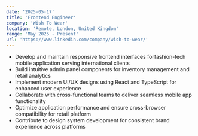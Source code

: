 ```yaml
---
date: '2025-05-17'
title: 'Frontend Engineer'
company: 'Wish To Wear'
location: 'Remote, London, United Kingdom'
range: 'May 2025 - Present'
url: 'https://www.linkedin.com/company/wish-to-wear/'
---
```


- Develop and maintain responsive frontend interfaces forfashion-tech mobile application serving international clients
- Build intuitive admin panel components for inventory management and retail analytics
- Implement modern UI/UX designs using React and TypeScript for enhanced user experience
- Collaborate with cross-functional teams to deliver seamless mobile app functionality
- Optimize application performance and ensure cross-browser compatibility for retail platform
- Contribute to design system development for consistent brand experience across platforms

